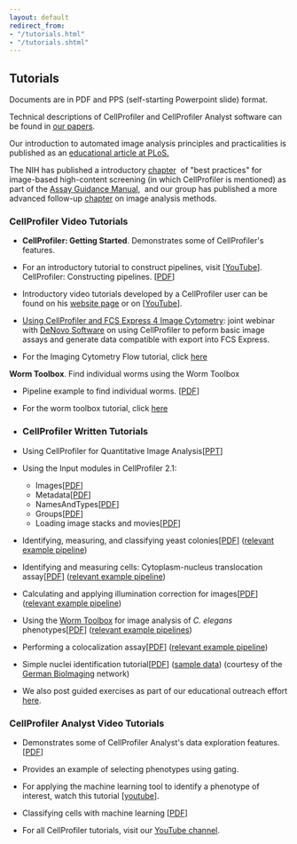 ```yaml
---
layout: default
redirect_from:
- "/tutorials.html"
- "/tutorials.shtml"
---
```

[](#tutorials)

Tutorials
---------

Documents are in PDF and PPS (self-starting Powerpoint slide) format.

Technical descriptions of CellProfiler and CellProfiler Analyst software can be found in [our papers](/citations/).

Our introduction to automated image analysis principles and practicalities is published as an [educational article at PLoS.](http://www.ploscompbiol.org/article/info:doi/10.1371/journal.pcbi.1000603)

The NIH has published a introductory [chapter](http://www.ncbi.nlm.nih.gov/books/NBK100913/)  of "best practices" for image-based high-content screening (in which CellProfiler is mentioned) as part of the [Assay Guidance Manual](http://www.ncbi.nlm.nih.gov/books/NBK53196/),  and our group has published a more advanced follow-up [chapter](http://www.ncbi.nlm.nih.gov/books/n/assayguide/hcsimage/) on image analysis methods.

### CellProfiler Video Tutorials

- **CellProfiler: Getting Started**. Demonstrates some of CellProfiler's features.

-   For an introductory tutorial to construct pipelines, visit [[YouTube](https://youtu.be/PEaiGs18AF0?list=PL7CC87670239B4D10)]. CellProfiler: Constructing pipelines. [[PDF](http://d1zymp9ayga15t.cloudfront.net/Constructing_Pipelines.pdf)]
-   Introductory video tutorials developed by a CellProfiler user can be found on his [website page](http://www.cores.emory.edu/ici/resources/youtube_tutorials.html) or on [[YouTube](https://www.youtube.com/playlist?list=PL5Edc1v41fyBlbysy_1750IiT2xk6sDqO)].
-   [Using CellProfiler and FCS Express 4 Image Cytometry](https://www.youtube.com/embed/WTHY4Rbf49M): joint webinar with [DeNovo Software](http://denovosoftware.com/site/recordedWebinars.shtml) on using CellProfiler to peform basic image assays and generate data compatible with export into FCS Express.
-   For the Imaging Cytometry Flow tutorial, click [here](/imagingflowcytometry/)

**Worm Toolbox**. Find individual worms using the Worm Toolbox

- Pipeline example to find individual worms. [[PDF](http://d1zymp9ayga15t.cloudfront.net/Pipeline1.pdf)]
- For the worm toolbox tutorial, click [here](http://cp-website.github.io/Worm-Toolbox/)

- ### CellProfiler Written Tutorials

-   Using CellProfiler for Quantitative Image Analysis[[PPT](http://d1zymp9ayga15t.cloudfront.net/content/Using_CellProfiler_for_quantitative_analysis.pptx)]
-   Using the Input modules in CellProfiler 2.1:
    -   Images[[PDF](http://d1zymp9ayga15t.cloudfront.net/tutorials/Using%20the%20Images%20module.pdf)]
    -   Metadata[[PDF](http://d1zymp9ayga15t.cloudfront.net/tutorials/Using%20the%20Metadata%20module.pdf)]
    -   NamesAndTypes[[PDF](http://d1zymp9ayga15t.cloudfront.net/tutorials/Using%20the%20NamesAndTypes%20module.pdf)]
    -   Groups[[PDF](http://d1zymp9ayga15t.cloudfront.net/tutorials/Using%20the%20Groups%20module.pdf)]
    -   Loading image stacks and movies[[PDF](http://d1zymp9ayga15t.cloudfront.net/tutorials/Loading_image_stacks_and_movies.pdf)]
-   Identifying, measuring, and classifying yeast colonies[[PDF](http://d1zymp9ayga15t.cloudfront.net/content/papers/85-Bray_CurrentProtocols_2015.pdf)] ([relevant example pipeline](/examples#YeastColonies))
-   Identifying and measuring cells: Cytoplasm-nucleus translocation assay[[PDF](http://d1zymp9ayga15t.cloudfront.net/content/papers/29-Carpenter_MethodsMolBio_2009.pdf)] ([relevant example pipeline](/examples#SBS_Bioimage_CNT))
-   Calculating and applying illumination correction for images[[PDF](http://d1zymp9ayga15t.cloudfront.net/content/ExampleIlluminationCorrection_Tutorial.pdf)] ([relevant example pipeline](/examples#IlluminationCorrection))
-   Using the [Worm Toolbox](https://doi.org/10.1038/nmeth.1984) for image analysis of *C. elegans* phenotypes[[PDF](http://d1zymp9ayga15t.cloudfront.net/content/WormToolbox_How_to_get_started.pdf)] ([relevant example pipelines](/examples#WormToolbox))
-   Performing a colocalization assay[[PDF](http://d1zymp9ayga15t.cloudfront.net/content/ExampleColocalization_Tutorial.pdf)] ([relevant example pipeline](/examples#Colocalization))
-   Simple nuclei identification tutorial[[PDF](http://d1zymp9ayga15t.cloudfront.net/content/CellProfiler_BasicIntroduction.pdf)] ([sample data](http://d1zymp9ayga15t.cloudfront.net/content/Example-RawData_CountNuclei.zip)) (courtesy of the [German BioImaging](http://germanbioimaging.org/wiki/index.php/Main_Page) network)
-   We also post guided exercises as part of our educational outreach effort [here](/outreach).

### CellProfiler Analyst Video Tutorials

- Demonstrates some of CellProfiler Analyst's data exploration features. [[PDF](http://d1zymp9ayga15t.cloudfront.net/Exploring_Image_Data.pdf)]

- Provides an example of selecting phenotypes using gating.
- For applying the machine learning tool to identify a phenotype of interest, watch this tutorial [[youtube](https://youtu.be/XMKgiRGb4IY?list=PL7CC87670239B4D10)].
- Classifying cells with machine learning [[PDF](https://d1zymp9ayga15t.cloudfront.net/Classifying_Cells.pdf)]
- For all CellProfiler tutorials, visit our [YouTube channel](https://www.youtube.com/user/broadinstitute/search?query=cellprofiler).
